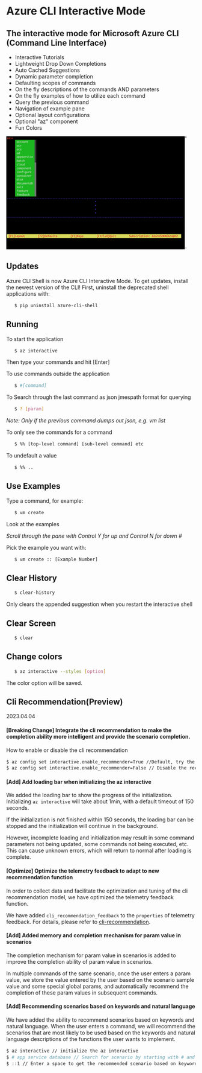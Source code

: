 # Azure CLI Interactive Mode

## The interactive mode for Microsoft Azure CLI (Command Line Interface)

- Interactive Tutorials
- Lightweight Drop Down Completions 
- Auto Cached Suggestions 
- Dynamic parameter completion 
- Defaulting scopes of commands
- On the fly descriptions of the commands AND parameters 
- On the fly examples of how to utilize each command 
- Query the previous command
- Navigation of example pane 
- Optional layout configurations 
- Optional "az" component 
- Fun Colors 

![Overview](docs/shell.gif)


## Updates

Azure CLI Shell is now Azure CLI Interactive Mode. To get updates, install the newest version of the CLI! First, uninstall the deprecated shell applications with:

```bash
   $ pip uninstall azure-cli-shell
```

## Running

To start the application

```bash
   $ az interactive
```

Then type your commands and hit [Enter]

To use commands outside the application

```bash
   $ #[command]
```

To Search through the last command as json
jmespath format for querying

```bash
   $ ? [param]
```

*Note: Only if the previous command dumps out json, e.g. vm list*

To only see the commands for a command

```bash
   $ %% [top-level command] [sub-level command] etc
```

To undefault a value

```bash
   $ %% ..
```

## Use Examples

Type a command, for example:

```bash
   $ vm create
```

Look at the examples

*Scroll through the pane with Control Y for up and Control N for down #*

Pick the example you want with:

```bash
   $ vm create :: [Example Number]
```

## Clear History

```bash
   $ clear-history
```

Only clears the appended suggestion when you restart the interactive shell


## Clear Screen

```bash
   $ clear
```


## Change colors

```bash
   $ az interactive --styles [option]
```

The color option will be saved.

## Cli Recommendation(Preview)
2023.04.04
####  **[Breaking Change]** Integrate the cli recommendation to make the completion ability more intelligent and provide the scenario completion.

How to enable or disable the cli recommendation
```bash
$ az config set interactive.enable_recommender=True //Default, try the new recommendation feature
$ az config set interactive.enable_recommender=False // Disable the recommendation feature
```

#### **[Add]** Add loading bar when initializing the az interactive
We added the loading bar to show the progress of the initialization. Initializing `az interactive` will take about 1min, with a default timeout of 150 seconds.

If the initialization is not finished within 150 seconds, the loading bar can be stopped and the initialization will continue in the background.

However, incomplete loading and initialization may result in some command parameters not being updated, some commands not being executed, etc. This can cause unknown errors, which will return to normal after loading is complete.

#### **[Optimize]** Optimize the telemetry feedback to adapt to new recommendation function
In order to collect data and facilitate the optimization and tuning of the cli recommendation model, we have optimized the telemetry feedback function.

We have added `cli_recommendation_feedback` to the `properties` of telemetry feedback. For details, please refer to [cli-recommendation](https://github.com/hackathon-cli-recommendation/cli-recommendation/blob/master/Docs/feedback_design.md).


#### **[Add]** Added memory and completion mechanism for param value in scenarios

The completion mechanism for param value in scenarios is added to improve the completion ability of param value in scenarios.

In multiple commands of the same scenario, once the user enters a param value, we store the value entered by the user based on the scenario sample value and some special global params, and automatically recommend the completion of these param values in subsequent commands.

#### **[Add]** Recommending scenarios based on keywords and natural language
We have added the ability to recommend scenarios based on keywords and natural language. When the user enters a command, we will recommend the scenarios that are most likely to be used based on the keywords and natural language descriptions of the functions the user wants to implement.

```bash
$ az interactive // initialize the az interactive
$ # app service database // Search for scenario by starting with # and entering keywords
$ ::1 // Enter a space to get the recommended scenario based on keywords and select the desired scenario
```